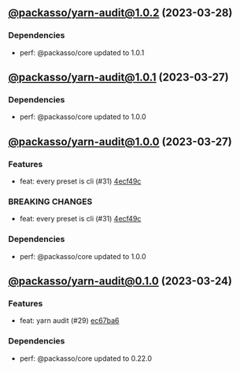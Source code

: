 ## [@packasso/yarn-audit@1.0.2](https://github.com/qiwi/packasso/compare/2023.3.27-packasso.yarn-audit.1.0.1-f0...2023.3.28-packasso.yarn-audit.1.0.2-f0) (2023-03-28)

### Dependencies
* perf: @packasso/core updated to 1.0.1

## [@packasso/yarn-audit@1.0.1](https://github.com/qiwi/packasso/compare/2023.3.27-packasso.yarn-audit.1.0.0-f0...2023.3.27-packasso.yarn-audit.1.0.1-f0) (2023-03-27)

### Dependencies
* perf: @packasso/core updated to 1.0.0

## [@packasso/yarn-audit@1.0.0](https://github.com/qiwi/packasso/compare/2023.3.24-packasso.yarn-audit.0.1.0-f0...2023.3.27-packasso.yarn-audit.1.0.0-f0) (2023-03-27)

### Features
* feat: every preset is cli (#31) [4ecf49c](https://github.com/qiwi/packasso/commit/4ecf49cc42ab0823867e1631adb760d23968f32b)

### BREAKING CHANGES
* feat: every preset is cli (#31) [4ecf49c](https://github.com/qiwi/packasso/commit/4ecf49cc42ab0823867e1631adb760d23968f32b)

### Dependencies
* perf: @packasso/core updated to 1.0.0

## [@packasso/yarn-audit@0.1.0](https://github.com/qiwi/packasso/compare/undefined...2023.3.24-packasso.yarn-audit.0.1.0-f0) (2023-03-24)

### Features
* feat: yarn audit (#29) [ec67ba6](https://github.com/qiwi/packasso/commit/ec67ba6ca45ebea9bf731bc6738133733c8dac5d)

### Dependencies
* perf: @packasso/core updated to 0.22.0
